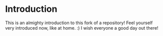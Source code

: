 # Introduction

This is an almighty introduction to this fork of a repository!
Feel yourself very introduced now, like at home.
:)
I wish everyone a good day out there!
